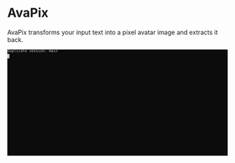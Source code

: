 # AvaPix

AvaPix transforms your input text into a pixel avatar image and extracts it back.

<img src="./assets/cli-demo.svg">